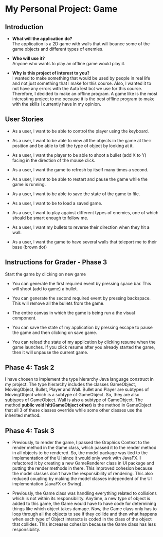 # My Personal Project: Game

## Introduction

- **What will the application do?**  
The application is a 2D game with walls that will bounce 
some of the game objects and different types of enemies.

- **Who will use it?**  
Anyone who wants to play an offline game would play it.

- **Why is this project of interest to you?**  
I wanted to make something that would be used by people in 
real life and not just something that I make for this 
course. Also, I wanted it to not have any errors with the 
AutoTest bot we use for this course. Therefore, I decided 
to make an offline program. A game like is the most 
interesting project to me because it is the best offline
program to make with the skills I currently have in my 
opinion.

## User Stories

- As a user, I want to be able to control the player using
the keyboard.

- As a user, I want to be able to view all the objects
in the game at their position and be able to tell the
type of object by looking at it.  

- As a user, I want the player to be able to shoot a
bullet (add X to Y) facing in the direction of the mouse
click.  

- As a user, I want the game to refresh by itself many
times a second.  

- As a user, I want to be able to restart and pause the
 game while the game is running.  

- As a user, I want to be able to save the state of the game
to file.  

- As a user, I want to be to load a saved game.  

- As a user, I want to play against different types of
enemies, one of which should be smart enough to follow me.

- As a user, I want my bullets to reverse their direction
when they hit a wall.

- As a user, I want the game to have several walls that
teleport me to their base (brown dot)

## Instructions for Grader - Phase 3

Start the game by clicking on new game

- You can generate the first required event by pressing space
bar. This will shoot (add to game) a bullet.  

- You can generate the second required event by pressing
backspace. This will remove all the bullets from the game.  

- The entire canvas in which the game is being run a the
visual component.  

- You can save the state of my application by pressing escape
to pause the game and then clicking on save game.  

- You can reload the state of my application by clicking resume
when the game launches. If you click resume after you already
started the game, then it will unpause the current game.  

## Phase 4: Task 2

I have chosen to implement the type hierarchy Java language
construct in my project. The type hierarchy includes the classes
GameObject, MovingObject, Bullet, Player and Wall. Bullet and
Player are subtypes of MovingObject which is a subtype of
GameObject. So, they are also subtypes of GameObject. Wall is
also a subtype of GameObject. The method 
**public void hit(GameObject other)** is the method in GameObject
that all 3 of these classes override while some other classes use
the inherited method.

## Phase 4: Task 3

- Previously, to render the game, I passed the Graphics Context to
the render method in the Game class, which passed it to the
render method in all objects to be rendered. So, the model package
was tied to the implementation of the UI since it would only work
with JavaFX. I refactored it by creating a new GameRenderer class
in UI package and putting the render methods in there. This
improved cohesion because the model classes don't have the
responsibility of rendering. This also reduced coupling by making
the model classes independent of the UI implementation (JavaFX
or Swing).

- Previously, the Game class was handling everything related to collisions
which is not within its responsibility. Anytime, a new type of object
is added to this game, the Game would have to have code for determining
things like which object takes damage. Now, the Game class only has
to loop through all the objects to see if they collide and then what
happens when each type of Object interacts is coded in the class of
the object that collides. This increases cohesion because the Game
class has less responsibility.